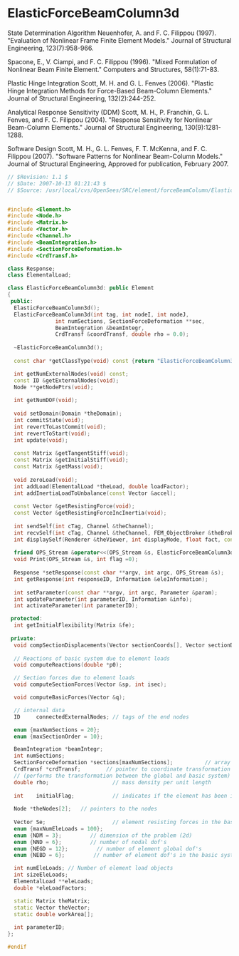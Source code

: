 # ElasticForceBeamColumn3d


State Determination Algorithm
Neuenhofer, A. and F. C. Filippou (1997). "Evaluation of Nonlinear Frame Finite
Element Models." Journal of Structural Engineering, 123(7):958-966.

Spacone, E., V. Ciampi, and F. C. Filippou (1996). "Mixed Formulation of
Nonlinear Beam Finite Element." Computers and Structures, 58(1):71-83.


Plastic Hinge Integration
Scott, M. H. and G. L. Fenves (2006). "Plastic Hinge Integration Methods for
Force-Based Beam-Column Elements." Journal of Structural Engineering,
132(2):244-252.


Analytical Response Sensitivity (DDM)
Scott, M. H., P. Franchin, G. L. Fenves, and F. C. Filippou (2004).
"Response Sensitivity for Nonlinear Beam-Column Elements."
Journal of Structural Engineering, 130(9):1281-1288.


Software Design
Scott, M. H., G. L. Fenves, F. T. McKenna, and F. C. Filippou (2007).
"Software Patterns for Nonlinear Beam-Column Models."
Journal of Structural Engineering, Approved for publication, February 2007.


```cpp
// $Revision: 1.1 $
// $Date: 2007-10-13 01:21:43 $
// $Source: /usr/local/cvs/OpenSees/SRC/element/forceBeamColumn/ElasticForceBeamColumn3d.h,v $


#include <Element.h>
#include <Node.h>
#include <Matrix.h>
#include <Vector.h>
#include <Channel.h>
#include <BeamIntegration.h>
#include <SectionForceDeformation.h>
#include <CrdTransf.h>

class Response;
class ElementalLoad;

class ElasticForceBeamColumn3d: public Element
{
 public:
  ElasticForceBeamColumn3d();
  ElasticForceBeamColumn3d(int tag, int nodeI, int nodeJ, 
			   int numSections, SectionForceDeformation **sec,
			   BeamIntegration &beamIntegr,
			   CrdTransf &coordTransf, double rho = 0.0);
  
  ~ElasticForceBeamColumn3d();
  
  const char *getClassType(void) const {return "ElasticForceBeamColumn3d";};

  int getNumExternalNodes(void) const;
  const ID &getExternalNodes(void);
  Node **getNodePtrs(void);
  
  int getNumDOF(void);
  
  void setDomain(Domain *theDomain);
  int commitState(void);
  int revertToLastCommit(void);        
  int revertToStart(void);
  int update(void);    
  
  const Matrix &getTangentStiff(void);
  const Matrix &getInitialStiff(void);
  const Matrix &getMass(void);    
  
  void zeroLoad(void);	
  int addLoad(ElementalLoad *theLoad, double loadFactor);
  int addInertiaLoadToUnbalance(const Vector &accel);
  
  const Vector &getResistingForce(void);
  const Vector &getResistingForceIncInertia(void);            
  
  int sendSelf(int cTag, Channel &theChannel);
  int recvSelf(int cTag, Channel &theChannel, FEM_ObjectBroker &theBroker);
  int displaySelf(Renderer &theViewer, int displayMode, float fact, const char **displayModes=0, int numModes=0);
  
  friend OPS_Stream &operator<<(OPS_Stream &s, ElasticForceBeamColumn3d &E);        
  void Print(OPS_Stream &s, int flag =0);    
  
  Response *setResponse(const char **argv, int argc, OPS_Stream &s);
  int getResponse(int responseID, Information &eleInformation);
  
  int setParameter(const char **argv, int argc, Parameter &param);
  int updateParameter(int parameterID, Information &info);
  int activateParameter(int parameterID);

 protected:
  int getInitialFlexibility(Matrix &fe);
  
 private:
  void compSectionDisplacements(Vector sectionCoords[], Vector sectionDispls[]) const;
  
  // Reactions of basic system due to element loads
  void computeReactions(double *p0);

  // Section forces due to element loads
  void computeSectionForces(Vector &sp, int isec);

  void computeBasicForces(Vector &q);

  // internal data
  ID     connectedExternalNodes; // tags of the end nodes

  enum {maxNumSections = 20};
  enum {maxSectionOrder = 10};

  BeamIntegration *beamIntegr;
  int numSections;
  SectionForceDeformation *sections[maxNumSections];          // array of pointers to sections
  CrdTransf *crdTransf;        // pointer to coordinate transformation object 
  // (performs the transformation between the global and basic system)
  double rho;                    // mass density per unit length
  
  int    initialFlag;            // indicates if the element has been initialized
  
  Node *theNodes[2];   // pointers to the nodes
  
  Vector Se;                     // element resisting forces in the basic system
  enum {maxNumEleLoads = 100};
  enum {NDM = 3};         // dimension of the problem (2d)
  enum {NND = 6};         // number of nodal dof's
  enum {NEGD = 12};         // number of element global dof's
  enum {NEBD = 6};         // number of element dof's in the basic system

  int numEleLoads; // Number of element load objects
  int sizeEleLoads;
  ElementalLoad **eleLoads;
  double *eleLoadFactors;

  static Matrix theMatrix;
  static Vector theVector;
  static double workArea[];
  
  int parameterID;
};

#endif
```
